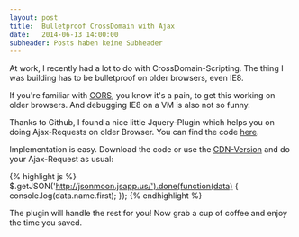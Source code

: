 ```yaml
---
layout: post
title:  Bulletproof CrossDomain with Ajax
date:   2014-06-13 14:00:00
subheader: Posts haben keine Subheader
---
```


At work, I recently had a lot to do with CrossDomain-Scripting. The thing I was building has to be bulletproof on older browsers, even IE8.

If you're familiar with [CORS](http://www.html5rocks.com/en/tutorials/cors/), you know it's a pain, to get this working on older browsers. And debugging IE8 on a VM is also not so funny.

Thanks to Github, I found a nice little Jquery-Plugin which helps you on doing Ajax-Requests on older Browser. You can find the code [here](https://github.com/MoonScript/jQuery-ajaxTransport-XDomainRequest).

Implementation is easy.
Download the code or use the [CDN-Version](http://cdnjs.cloudflare.com/ajax/libs/jquery-ajaxtransport-xdomainrequest/1.0.2/jquery.xdomainrequest.min.js) and do your Ajax-Request as usual:


{% highlight js %}
$.getJSON('http://jsonmoon.jsapp.us/').done(function(data) {
  console.log(data.name.first);
});
{% endhighlight %}

The plugin will handle the rest for you!
Now grab a cup of coffee and enjoy the time you saved.